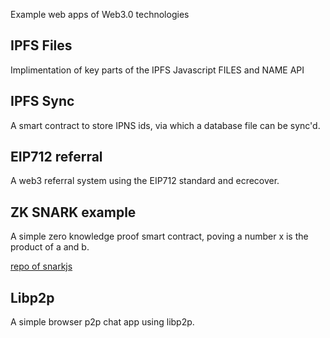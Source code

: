 Example web apps of Web3.0 technologies

## IPFS Files

Implimentation of key parts of the IPFS Javascript FILES and NAME API

## IPFS Sync

A smart contract to store IPNS ids, via which a database file can be sync'd.

## EIP712 referral

A web3 referral system using the EIP712 standard and ecrecover.

## ZK SNARK example

A simple zero knowledge proof smart contract, poving a number x is the product of a and b.

[repo of snarkjs](https://github.com/iden3/snarkjs)

## Libp2p

A simple browser p2p chat app using libp2p.

